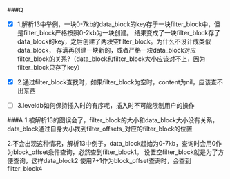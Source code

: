 ###Q
- [x] 1.解析13中举例，一块0-7kb的data_block的key存于一块filter_block中，但是filter_block严格按照0-2kb为一块创建。
结果变成了一块filter_block存了data_block的key，之后创建了两块空filter_block。为什么不设计成类似data_block，
存满再创建一块新的，或者严格一块data_block对应filter_block的关系?（data_block和filter_block大小应该对不上，因为filter_block只存了key）

- [x] 2.通过filter_block查找时，如果filter_block为空时，content为nil，应该查不出东西

- [ ] 3.leveldb如何保持插入时的有序呢，插入时不可能限制用户的操作    


###A
1.被解析13的图误会了，filter_block的大小和data_block大小没有关系，data_block通过自身大小找到filter_offsets_对应的filter_block的位置

2.不会出现这种情况，解析13中例子，data_block起始为0-7kb，查询时会用0作为block_offset条件查询，必然查到filter_block1。
  设置空filter_block就是为了方便查询，这样data_block2 使用7+1作为block_offset查询时，会查到filter_block4
